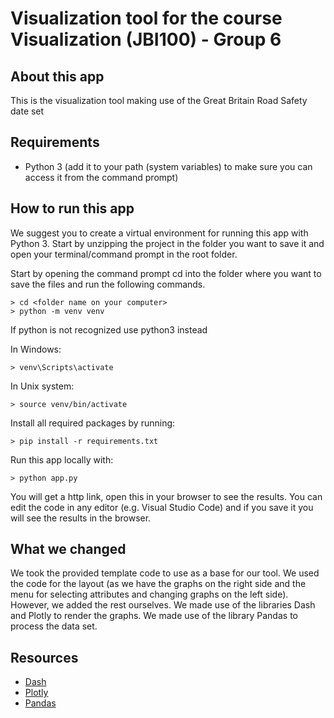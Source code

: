 # Visualization tool for the course Visualization (JBI100) - Group 6

## About this app

This is the visualization tool making use of the Great Britain Road Safety date set

## Requirements

* Python 3 (add it to your path (system variables) to make sure you can access it from the command prompt)

## How to run this app

We suggest you to create a virtual environment for running this app with Python 3. Start by unzipping the project in the folder you want to save it
and open your terminal/command prompt in the root folder.


Start by opening the command prompt
cd into the folder where you want to save the files and run the following commands.

```
> cd <folder name on your computer>
> python -m venv venv
```
If python is not recognized use python3 instead

In Windows: 

```
> venv\Scripts\activate
```
In Unix system:
```
> source venv/bin/activate
```

Install all required packages by running:
```
> pip install -r requirements.txt
```

Run this app locally with:
```
> python app.py
```
You will get a http link, open this in your browser to see the results. You can edit the code in any editor (e.g. Visual Studio Code) and if you save it you will see the results in the browser.

## What we changed

We took the provided template code to use as a base for our tool. We used the code for the layout (as we have the graphs on the right side and the menu for selecting attributes and changing graphs on the left side). However, we added the rest ourselves. 
We made use of the libraries Dash and Plotly to render the graphs. We made use of the library Pandas to process the data set.

## Resources

* [Dash](https://dash.plot.ly/)
* [Plotly](https://plotly.com/)
* [Pandas](https://pandas.pydata.org/)
